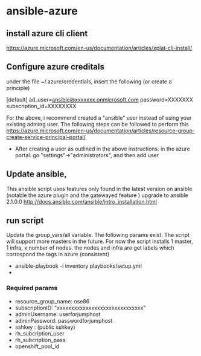 # ansible-azure
## install azure cli client
https://azure.microsoft.com/en-us/documentation/articles/xplat-cli-install/

## Configure azure creditals 
under the file  ~/.azure/credentials, insert the following (or create a principle)

 [default]
 ad_user=ansible@xxxxxxx.onmicrosoft.com
 password=XXXXXXX
 subscription_id=XXXXXXXX

For the above, i recommend created a "ansible" user instead of using your existing adming user. The following steps can be followed to perform this 
https://azure.microsoft.com/en-us/documentation/articles/resource-group-create-service-principal-portal/
 - After creating a user as outlined in the above instructions. in the azure portal. go "settings"->"administrators", and then add user

## Update ansible, 
This ansible script uses features only found in the latest version on ansible (notable the azure plugin and the gatewayed feature )
 upgrade to ansible 2.1.0.0
http://docs.ansible.com/ansible/intro_installation.html

## run script 
Update the group_vars/all variable. The following params exist. The script will support more masters  in the future. For now the script installs 1 master, 1 infra, x number of nodes. the nodes and infra are get labels which corrospond the tags in azure (consistent)
 - ansible-playbook -i inventory playbooks/setup.yml
 - 

### Required params 
 - resource_group_name: ose86
 - subscriptionID: "xxxxxxxxxxxxxxxxxxxxxxxxxxxxxx"
 - adminUsername: userforjumphost
 - adminPassword: passwordforjumphost
 - sshkey : (public sshkey)
 - rh_subcription_user
 - rh_subcription_pass
 - openshift_pool_id





